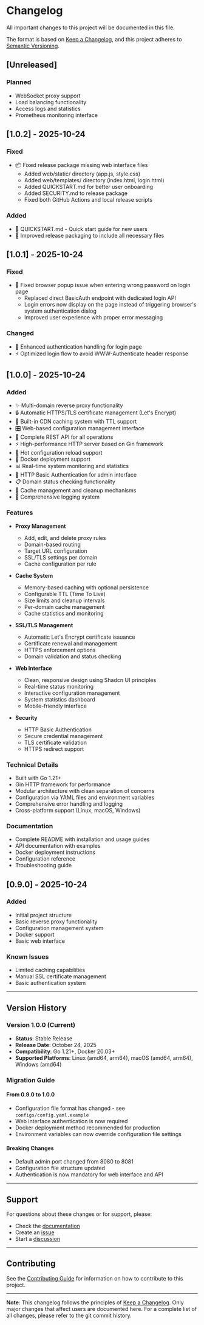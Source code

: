 # Changelog

All important changes to this project will be documented in this file.

The format is based on [Keep a Changelog](https://keepachangelog.com/en/1.0.0/),
and this project adheres to [Semantic Versioning](https://semver.org/spec/v2.0.0.html).

## [Unreleased]

### Planned
- WebSocket proxy support
- Load balancing functionality
- Access logs and statistics
- Prometheus monitoring interface

## [1.0.2] - 2025-10-24

### Fixed
- 📦 Fixed release package missing web interface files
  - Added web/static/ directory (app.js, style.css)
  - Added web/templates/ directory (index.html, login.html)
  - Added QUICKSTART.md for better user onboarding
  - Added SECURITY.md to release package
  - Fixed both GitHub Actions and local release scripts

### Added
- 📝 QUICKSTART.md - Quick start guide for new users
- 🔧 Improved release packaging to include all necessary files

## [1.0.1] - 2025-10-24

### Fixed
- 🐛 Fixed browser popup issue when entering wrong password on login page
  - Replaced direct BasicAuth endpoint with dedicated login API
  - Login errors now display on the page instead of triggering browser's system authentication dialog
  - Improved user experience with proper error messaging

### Changed
- 🔧 Enhanced authentication handling for login page
- ⚡ Optimized login flow to avoid WWW-Authenticate header response

## [1.0.0] - 2025-10-24

### Added
- ✨ Multi-domain reverse proxy functionality
- 🔒 Automatic HTTPS/TLS certificate management (Let's Encrypt)
- 💾 Built-in CDN caching system with TTL support
- 🎛️ Web-based configuration management interface
- 📡 Complete REST API for all operations
- ⚡ High-performance HTTP server based on Gin framework
- 🔧 Hot configuration reload support
- 🐳 Docker deployment support
- 📊 Real-time system monitoring and statistics
- 🔐 HTTP Basic Authentication for admin interface
- 📋 Domain status checking functionality
- 🔄 Cache management and cleanup mechanisms
- 📝 Comprehensive logging system

### Features
- **Proxy Management**
  - Add, edit, and delete proxy rules
  - Domain-based routing
  - Target URL configuration
  - SSL/TLS settings per domain
  - Cache configuration per rule

- **Cache System**
  - Memory-based caching with optional persistence
  - Configurable TTL (Time To Live)
  - Size limits and cleanup intervals
  - Per-domain cache management
  - Cache statistics and monitoring

- **SSL/TLS Management**
  - Automatic Let's Encrypt certificate issuance
  - Certificate renewal and management
  - HTTPS enforcement options
  - Domain validation and status checking

- **Web Interface**
  - Clean, responsive design using Shadcn UI principles
  - Real-time status monitoring
  - Interactive configuration management
  - System statistics dashboard
  - Mobile-friendly interface

- **Security**
  - HTTP Basic Authentication
  - Secure credential management
  - TLS certificate validation
  - HTTPS redirect support

### Technical Details
- Built with Go 1.21+
- Gin HTTP framework for performance
- Modular architecture with clean separation of concerns
- Configuration via YAML files and environment variables
- Comprehensive error handling and logging
- Cross-platform support (Linux, macOS, Windows)

### Documentation
- Complete README with installation and usage guides
- API documentation with examples
- Docker deployment instructions
- Configuration reference
- Troubleshooting guide

## [0.9.0] - 2025-10-24

### Added
- Initial project structure
- Basic reverse proxy functionality
- Configuration management system
- Docker support
- Basic web interface

### Known Issues
- Limited caching capabilities
- Manual SSL certificate management
- Basic authentication system

---

## Version History

### Version 1.0.0 (Current)
- **Status**: Stable Release
- **Release Date**: October 24, 2025
- **Compatibility**: Go 1.21+, Docker 20.03+
- **Supported Platforms**: Linux (amd64, arm64), macOS (amd64, arm64), Windows (amd64)

### Migration Guide

#### From 0.9.0 to 1.0.0
- Configuration file format has changed - see `configs/config.yaml.example`
- Web interface authentication is now required
- Docker deployment method recommended for production
- Environment variables can now override configuration file settings

#### Breaking Changes
- Default admin port changed from 8080 to 8081
- Configuration file structure updated
- Authentication is now mandatory for web interface and API

---

## Support

For questions about these changes or for support, please:
- Check the [documentation](README.md)
- Create an [issue](https://github.com/chentyke/saddy/issues)
- Start a [discussion](https://github.com/chentyke/saddy/discussions)

---

## Contributing

See the [Contributing Guide](CONTRIBUTING.md) for information on how to contribute to this project.

---

**Note**: This changelog follows the principles of [Keep a Changelog](https://keepachangelog.com/). Only major changes that affect users are documented here. For a complete list of all changes, please refer to the git commit history.